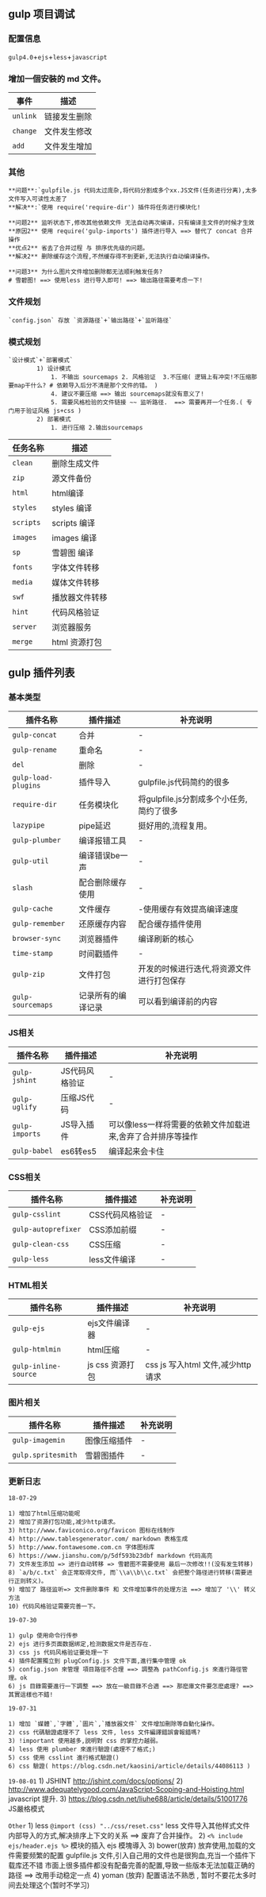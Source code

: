 ﻿
## gulp 项目调试
###     **配置信息**
`gulp4.0`+`ejs`+`less`+`javascript`

### 增加一個安裝的 md 文件。

事件|描述
---|---
`unlink`|链接发生删除
`change`|文件发生修改
`add`|文件发生增加

###     **其他**
    **问题**:`gulpfile.js 代码太过庞杂,将代码分割成多个xx.JS文件(任务进行分离),太多文件写入可读性太差了
    **解决**:`使用 require('require-dir') 插件将任务进行模块化!

    **问题2** 监听状态下,修改其他依赖文件 无法自动再次编译，只有编译主文件的时候才生效
    **原因2** 使用 require('gulp-imports') 插件进行导入 ==> 替代了 concat 合并操作
    **优点2** 省去了合并过程 与 排序优先级的问题。
    **解决2** 删除缓存这个流程,不然缓存得不到更新,无法执行自动编译操作。

    **问题3** 为什么图片文件增加删除都无法顺利触发任务?
    # 雪碧图! ==> 使用less 进行导入即可! ==> 输出路径需要考虑一下!
###     **文件规划**
    `config.json` 存放 `资源路径`+`输出路径`+`监听路径`
###     **模式规划**
    `设计模式`+`部署模式`
            1) 设计模式
                1. 不输出 sourcemaps 2. 风格验证  3.不压缩( 逻辑上有冲突!不压缩那要map干什么? # 依赖导入后分不清是那个文件的错。 )
                4. 建议不要压缩 ==> 输出 sourcemaps就没有意义了!
                5. 需要风格检验的文件链接 ~~ 监听路径.  ==> 需要再开一个任务.( 专门用于验证风格 js+css )
            2) 部署模式
                1. 进行压缩 2.输出sourcemaps

任务名称|描述
---|---
`clean` |删除生成文件
`zip`|源文件备份
`html`|html编译
`styles`|styles 编译
`scripts`|scripts 编译
`images`|images 编译
`sp`|雪碧图 编译
`fonts`|字体文件转移
`media`|媒体文件转移
`swf`|播放器文件转移
`hint`|代码风格验证
`server`|浏览器服务
`merge`|html 资源打包



## gulp 插件列表
### 基本类型
插件名称|插件描述|补充说明
--|--|--
`gulp-concat`|合并|-
`gulp-rename`|重命名|-
`del`|删除|-
`gulp-load-plugins`|插件导入|gulpfile.js代码简约的很多
`require-dir`|任务模块化|将gulpfile.js分割成多个小任务,简约了很多
`lazypipe`|pipe延迟|挺好用的,流程复用。
`gulp-plumber`|编译报错工具|-
`gulp-util`|编译错误be一声|-
`slash`|配合删除缓存使用|-
`gulp-cache`|文件缓存|-使用缓存有效提高编译速度
`gulp-remember`|还原缓存内容|配合缓存插件使用
`browser-sync`|浏览器插件|编译刷新的核心
`time-stamp`|时间戳插件|-
`gulp-zip`|文件打包|开发的时候进行迭代,将资源文件进行打包保存
`gulp-sourcemaps`|记录所有的编译记录|可以看到编译前的内容

### JS相关
插件名称|插件描述|补充说明
--|--|--
`gulp-jshint`|JS代码风格验证|-
`gulp-uglify`|压缩JS代码|-
`gulp-imports`|JS导入插件|可以像less一样将需要的依赖文件加载进来,舍弃了合并排序等操作
`gulp-babel`|es6转es5|编译起来会卡住

### CSS相关
插件名称|插件描述|补充说明
--|--|--
`gulp-csslint`|CSS代码风格验证|-
`gulp-autoprefixer`|CSS添加前缀|-
`gulp-clean-css`|CSS压缩|-
`gulp-less`|less文件编译|-

### HTML相关
插件名称|插件描述|补充说明
--|--|--
`gulp-ejs`|ejs文件编译器|-
`gulp-htmlmin`|html压缩|-
`gulp-inline-source`|js css 资源打包| css js 写入html 文件,减少http请求

### 图片相关
插件名称|插件描述|补充说明
--|--|--
`gulp-imagemin`|图像压缩插件|-
`gulp.spritesmith`|雪碧图插件|-

### 更新日志
`18-07-29`

    1) 增加了html压缩功能呢
    2) 增加了资源打包功能,减少http请求。
    3) http://www.faviconico.org/favicon 图标在线制作
    4) http://www.tablesgenerator.com/ markdown 表格生成
    5) http://www.fontawesome.com.cn 字体图标库
    6) https://www.jianshu.com/p/5df593b23dbf markdown 代码高亮
    7) 文件发生添加 => 进行自动转移 => 雪碧图不需要使用 最后一次修改!!(没有发生转移)
    8) `a/b/c.txt` 会正常取得文件, 而`\\a\\b\\c.txt` 会把整个路径进行转移(需要进行正则转义)。
    9) 增加了 路径监听=> 文件删除事件 和 文件增加事件的处理方法 ==> 增加了 '\\' 转义方法
    10) 代码风格验证需要完善一下。

`19-07-30`

    1) gulp 使用命令行传参
    2) ejs 进行多页面数据绑定,检测数据文件是否存在.
    3) css js 代码风格验证要处理一下
    4) 插件配置獨立到 plugConfig.js 文件下面,進行集中管理 ok
    5) config.json 來管理 項目路徑不合理 ==> 調整為 pathConfig.js 來進行路徑管理。ok
    6) js 目錄需要進行一下調整 ==> 放在一級目錄不合適 ==> 那麽庫文件要怎麽處理? ==> 其實這樣也不錯!

`19-07-31`

    1) 增加 `媒體`,`字體`,`圖片`,`播放器文件` 文件增加刪除等自動化操作。
    2) css 代碼驗證處理不了 less 文件, less 文件編譯錯誤會報錯嗎?
    3) !important 使用越多,説明對 css 的掌控力越弱。
    4) less 使用 plumber 來進行驗證(處理不了格式;)
    5) css 使用 csslint 進行格式驗證()
    6) css 驗證( https://blog.csdn.net/kaosini/article/details/44086113 )

`19-08-01`
    1) JSHINT http://jshint.com/docs/options/
    2) http://www.adequatelygood.com/JavaScript-Scoping-and-Hoisting.html javascript 提升.
    3) https://blog.csdn.net/liuhe688/article/details/51001776 JS嚴格模式

`Other`
    1) less `@import (css) "../css/reset.css"` less 文件导入其他样式文件
        内部导入的方式,解决排序上下文的关系 ==> 废弃了合并操作。
    2) `<% include ejs/header.ejs %>` 模块的插入 ejs 模塊導入
    3) bower(放弃)
        放弃使用,加载的文件需要频繁的配置 gulpfile.js 文件,引入自己用的文件也是很狗血,充当一个插件下载库还不错
        市面上很多插件都没有配备完善的配置,导致一些版本无法加载正确的路径 ==> 改用手动稳定一点
    4) yoman (放弃)
        配置语法不熟悉 , 暂时不要花太多时间去处理这个(暂时不学习)

